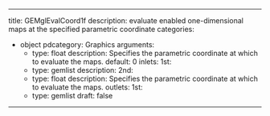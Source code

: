 
---
title: GEMglEvalCoord1f
description: evaluate enabled one-dimensional maps at the specified parametric coordinate
categories:
  - object
pdcategory: Graphics
arguments:
    - type: float
      description: Specifies the parametric coordinate at which to evaluate the maps.
      default: 0
inlets:
  1st:
    - type: gemlist
      description:
  2nd:
    - type: float
      description: Specifies the parametric coordinate at which to evaluate the maps.
outlets:
  1st:
    - type: gemlist
draft: false
---


